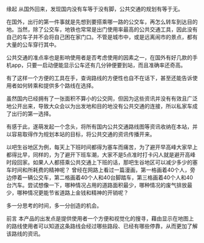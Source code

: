 缘起
从国外回来，发现国内没有车等于没有脚，公共交通的规划有等于无。

在国外，出行的第一件事就是先想到要搭乘哪一路的公交车，再怎么转车到达目的地。当然，除了公交车，地铁也常常是出门使用率最高的公共交通工具，因此没有自己的车子并不会将自己困在家门口。不管是城市中，或是远离闹市的景点，都有大量的公车穿行其中。

公共交通的准点率也是影响使用者是否考虑使用的因素之一，在国外有好几款的手机app，只要一启动便能显示公车还有几分钟便要到站，而且准确率还奇高。

有了这样一个方便的工具在手，查询路线的方便性也自不在话下，甚至还能告诉使用者如何转乘和提供多个路线在选择。

虽然国内已经拥有了一张面积不算小的公交网，但因为这些资讯并没有有效且广泛地公开出来，导致大众会以为出发地和目的地没有公共交通的连接，所以私家车成了出行的第一选择。

有感于此，遂萌发起一个念头，将所有国内公共交通路线图等资讯收纳在本站，并以容易取得作为规划本站的目标，将公共交通的资讯传播开来。

以吧生谷地区为例，每天上下班时间都得为塞车而痛苦，为了避开早高峰大家早上都得比早，同样的，为了避开下班车潮，大家不是5点准时打卡闪人就是避开高峰时段回家。如果人人都搭乘公共交通上下班的话，那吧生谷地区可以减少多少的塞车时间和所耗费的精神呢？
曾经在网路上看过一篇漫画，第一格画着40个人，旁边停着一辆公交车，第二格画着40个人和40台脚踏车，第三格画着40个人和40台汽车。尝试想像一下，哪种情况占用的道路面积最少，哪种情况的废气排放最少，哪种情况更能节省道路上金钱和精神的开销呢？

多一分思考的时间，多一分创造的机会。

前言
本产品的出发点是提供使用者一个方便和视觉化的搜寻，藉由显示在地图上的路线使用者可以知道这条路线会经过哪些路段、已经有哪些停靠，从而更加了解该路线的资讯。
